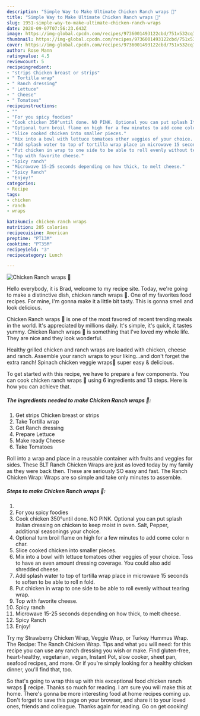```yaml
---
description: "Simple Way to Make Ultimate Chicken Ranch wraps 🌯"
title: "Simple Way to Make Ultimate Chicken Ranch wraps 🌯"
slug: 1951-simple-way-to-make-ultimate-chicken-ranch-wraps
date: 2020-09-07T07:56:23.643Z
image: https://img-global.cpcdn.com/recipes/9736001493122cbd/751x532cq70/chicken-ranch-wraps-🌯-recipe-main-photo.jpg
thumbnail: https://img-global.cpcdn.com/recipes/9736001493122cbd/751x532cq70/chicken-ranch-wraps-🌯-recipe-main-photo.jpg
cover: https://img-global.cpcdn.com/recipes/9736001493122cbd/751x532cq70/chicken-ranch-wraps-🌯-recipe-main-photo.jpg
author: Rose Mann
ratingvalue: 4.5
reviewcount: 5
recipeingredient:
- "strips Chicken breast or strips"
- " Tortilla wrap"
- " Ranch dressing"
- " Lettuce"
- " Cheese"
- " Tomatoes"
recipeinstructions:
- ""
- "For you spicy foodies"
- "Cook chicken 350°until done. NO PINK. Optional you can put splash Italian dressing on chicken to keep moist in oven. Salt, Pepper, additional seasonings your choice."
- "Optional turn broil flame on high for a few minutes to add come color n char."
- "Slice cooked chicken into smaller pieces."
- "Mix into a bowl with lettuce tomatoes other veggies of your choice. Toss to have an even amount dressing coverage. You could also add shredded cheese."
- "Add splash water to top of tortilla wrap place in microwave 15 seconds to soften to be able to roll n fold."
- "Put chicken in wrap to one side to be able to roll evenly without tearing wrap."
- "Top with favorite cheese."
- "Spicy ranch"
- "Microwave 15-25 seconds depending on how thick, to melt cheese."
- "Spicy Ranch"
- "Enjoy!"
categories:
- Recipe
tags:
- chicken
- ranch
- wraps

katakunci: chicken ranch wraps 
nutrition: 205 calories
recipecuisine: American
preptime: "PT13M"
cooktime: "PT35M"
recipeyield: "3"
recipecategory: Lunch

---
```



![Chicken Ranch wraps 🌯](https://img-global.cpcdn.com/recipes/9736001493122cbd/751x532cq70/chicken-ranch-wraps-🌯-recipe-main-photo.jpg)

Hello everybody, it is Brad, welcome to my recipe site. Today, we're going to make a distinctive dish, chicken ranch wraps 🌯. One of my favorites food recipes. For mine, I'm gonna make it a little bit tasty. This is gonna smell and look delicious.

Chicken Ranch wraps 🌯 is one of the most favored of recent trending meals in the world. It's appreciated by millions daily. It's simple, it's quick, it tastes yummy. Chicken Ranch wraps 🌯 is something that I've loved my whole life. They are nice and they look wonderful.

Healthy grilled chicken and ranch wraps are loaded with chicken, cheese and ranch. Assemble your ranch wraps to your liking…and don&#39;t forget the extra ranch! Spinach chicken veggie wraps🌯 super easy &amp; delicious.


To get started with this recipe, we have to prepare a few components. You can cook chicken ranch wraps 🌯 using 6 ingredients and 13 steps. Here is how you can achieve that.

<!--inarticleads1-->

##### The ingredients needed to make Chicken Ranch wraps 🌯:

1. Get strips Chicken breast or strips
1. Take  Tortilla wrap
1. Get  Ranch dressing
1. Prepare  Lettuce
1. Make ready  Cheese
1. Take  Tomatoes


Roll into a wrap and place in a reusable container with fruits and veggies for sides. These BLT Ranch Chicken Wraps are just as loved today by my family as they were back then. These are seriously SO easy and fast. The Ranch Chicken Wrap: Wraps are so simple and take only minutes to assemble. 

<!--inarticleads2-->

##### Steps to make Chicken Ranch wraps 🌯:

1. 
1. For you spicy foodies
1. Cook chicken 350°until done. NO PINK. Optional you can put splash Italian dressing on chicken to keep moist in oven. Salt, Pepper, additional seasonings your choice.
1. Optional turn broil flame on high for a few minutes to add come color n char.
1. Slice cooked chicken into smaller pieces.
1. Mix into a bowl with lettuce tomatoes other veggies of your choice. Toss to have an even amount dressing coverage. You could also add shredded cheese.
1. Add splash water to top of tortilla wrap place in microwave 15 seconds to soften to be able to roll n fold.
1. Put chicken in wrap to one side to be able to roll evenly without tearing wrap.
1. Top with favorite cheese.
1. Spicy ranch
1. Microwave 15-25 seconds depending on how thick, to melt cheese.
1. Spicy Ranch
1. Enjoy!


Try my Strawberry Chicken Wrap, Veggie Wrap, or Turkey Hummus Wrap. The Recipe: The Ranch Chicken Wrap. Tips and what you will need: for this recipe you can use any ranch dressing you wish or make. Find gluten-free, heart-healthy, vegetarian, vegan, Instant Pot, slow cooker, sheet pan, seafood recipes, and more. Or if you&#39;re simply looking for a healthy chicken dinner, you&#39;ll find that, too. 

So that's going to wrap this up with this exceptional food chicken ranch wraps 🌯 recipe. Thanks so much for reading. I am sure you will make this at home. There's gonna be more interesting food at home recipes coming up. Don't forget to save this page on your browser, and share it to your loved ones, friends and colleague. Thanks again for reading. Go on get cooking!
